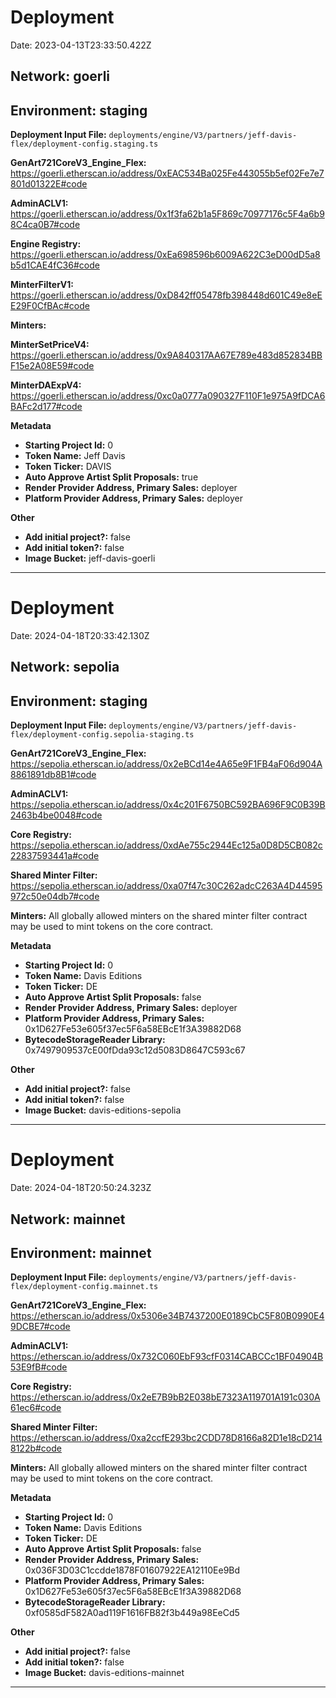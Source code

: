 
# Deployment

Date: 2023-04-13T23:33:50.422Z

## **Network:** goerli

## **Environment:** staging

**Deployment Input File:** `deployments/engine/V3/partners/jeff-davis-flex/deployment-config.staging.ts`

**GenArt721CoreV3_Engine_Flex:** https://goerli.etherscan.io/address/0xEAC534Ba025Fe443055b5ef02Fe7e7801d01322E#code

**AdminACLV1:** https://goerli.etherscan.io/address/0x1f3fa62b1a5F869c70977176c5F4a6b98C4ca0B7#code

**Engine Registry:** https://goerli.etherscan.io/address/0xEa698596b6009A622C3eD00dD5a8b5d1CAE4fC36#code

**MinterFilterV1:** https://goerli.etherscan.io/address/0xD842ff05478fb398448d601C49e8eEE29F0CfBAc#code

**Minters:**

**MinterSetPriceV4:** https://goerli.etherscan.io/address/0x9A840317AA67E789e483d852834BBF15e2A08E59#code

**MinterDAExpV4:** https://goerli.etherscan.io/address/0xc0a0777a090327F110F1e975A9fDCA6BAFc2d177#code



**Metadata**

- **Starting Project Id:** 0
- **Token Name:** Jeff Davis
- **Token Ticker:** DAVIS
- **Auto Approve Artist Split Proposals:** true
- **Render Provider Address, Primary Sales:** deployer
- **Platform Provider Address, Primary Sales:** deployer

**Other**

- **Add initial project?:** false
- **Add initial token?:** false
- **Image Bucket:** jeff-davis-goerli

---


# Deployment

Date: 2024-04-18T20:33:42.130Z

## **Network:** sepolia

## **Environment:** staging

**Deployment Input File:** `deployments/engine/V3/partners/jeff-davis-flex/deployment-config.sepolia-staging.ts`

**GenArt721CoreV3_Engine_Flex:** https://sepolia.etherscan.io/address/0x2eBCd14e4A65e9F1FB4aF06d904A8861891db8B1#code

**AdminACLV1:** https://sepolia.etherscan.io/address/0x4c201F6750BC592BA696F9C0B39B2463b4be0048#code

**Core Registry:** https://sepolia.etherscan.io/address/0xdAe755c2944Ec125a0D8D5CB082c22837593441a#code

**Shared Minter Filter:** https://sepolia.etherscan.io/address/0xa07f47c30C262adcC263A4D44595972c50e04db7#code

**Minters:** All globally allowed minters on the shared minter filter contract may be used to mint tokens on the core contract.

**Metadata**

- **Starting Project Id:** 0
- **Token Name:** Davis Editions
- **Token Ticker:** DE
- **Auto Approve Artist Split Proposals:** false
- **Render Provider Address, Primary Sales:** deployer
- **Platform Provider Address, Primary Sales:** 0x1D627Fe53e605f37ec5F6a58EBcE1f3A39882D68
- **BytecodeStorageReader Library:** 0x7497909537cE00fDda93c12d5083D8647C593c67

**Other**

- **Add initial project?:** false
- **Add initial token?:** false
- **Image Bucket:** davis-editions-sepolia

---


# Deployment

Date: 2024-04-18T20:50:24.323Z

## **Network:** mainnet

## **Environment:** mainnet

**Deployment Input File:** `deployments/engine/V3/partners/jeff-davis-flex/deployment-config.mainnet.ts`

**GenArt721CoreV3_Engine_Flex:** https://etherscan.io/address/0x5306e34B7437200E0189CbC5F80B0990E49DCBE7#code

**AdminACLV1:** https://etherscan.io/address/0x732C060EbF93cfF0314CABCCc1BF04904B53E9fB#code

**Core Registry:** https://etherscan.io/address/0x2eE7B9bB2E038bE7323A119701A191c030A61ec6#code

**Shared Minter Filter:** https://etherscan.io/address/0xa2ccfE293bc2CDD78D8166a82D1e18cD2148122b#code

**Minters:** All globally allowed minters on the shared minter filter contract may be used to mint tokens on the core contract.

**Metadata**

- **Starting Project Id:** 0
- **Token Name:** Davis Editions
- **Token Ticker:** DE
- **Auto Approve Artist Split Proposals:** false
- **Render Provider Address, Primary Sales:** 0x036F3D03C1ccdde1878F01607922EA12110Ee9Bd
- **Platform Provider Address, Primary Sales:** 0x1D627Fe53e605f37ec5F6a58EBcE1f3A39882D68
- **BytecodeStorageReader Library:** 0xf0585dF582A0ad119F1616FB82f3b449a98EeCd5

**Other**

- **Add initial project?:** false
- **Add initial token?:** false
- **Image Bucket:** davis-editions-mainnet

---

